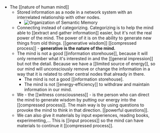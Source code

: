 - The [[nature of human mind]]
    - Stored information as a node in a network system with an interrelated relationship with other nodes. 
        - ![Organization of Semantic Memory](https://lh3.googleusercontent.com/proxy/hKgc1k8w4-pINpB7cdAqqeVCswBbFnPWhG4ZSGZMyzoAPzj5I3pcHplrU7ufFUsBV9590dYJgrANMKUoiZZBdkDKwEUH09EL21vdOaDiVPy8dgv8JHI)
    - Connecting instead of categorizing. Categorizing is to help the mind able to [[extract and gather information]] easier, but it's not the real power of the mind. The power of it is on the ability to generate new things from old things. [[generative wisdom]] [[compressed process]] - **generative is the nature of the mind.**
    - The mind is not a good [[information storehouse]], because it will only remember what it's interested in and the [[general impression]] but not the detail. Because we have a [[limited source of energy]], so our mind will unconsciously remove or change the information in a way that it is related to other central nodes that already in there. 
        - The mind is not a good [[information storehouse].
        - The mind is not [[energy-efficiency]] to withdraw and maintain information in our mind.
    - We - the [[witness consciousness]] - is the person who can direct the mind to generate wisdom by putting our energy into the [[compressed process]]. The main way is by using questions to provoke the mind to think in that direction. [[powerful questions]].
    - We can also give it materials by input experiences, reading books, experimenting,... This is [[input process]] so the mind can have materials to continue it [[compressed process]].

